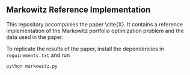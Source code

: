 ## Markowitz Reference Implementation

This repository accompanies the paper \cite{X}. It contains a reference implementation of the Markowitz portfolio optimization problem and the data used in the paper.

To replicate the results of the paper, install the dependencies in `requirements.txt` and run

```bash
python markowitz.py
```